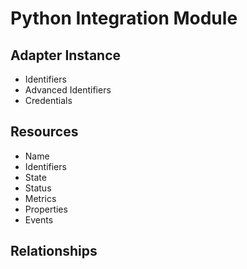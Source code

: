 Python Integration Module
=========================

## Adapter Instance
   * Identifiers
   * Advanced Identifiers
   * Credentials
## Resources
   * Name
   * Identifiers
   * State
   * Status
   * Metrics
   * Properties
   * Events
## Relationships
